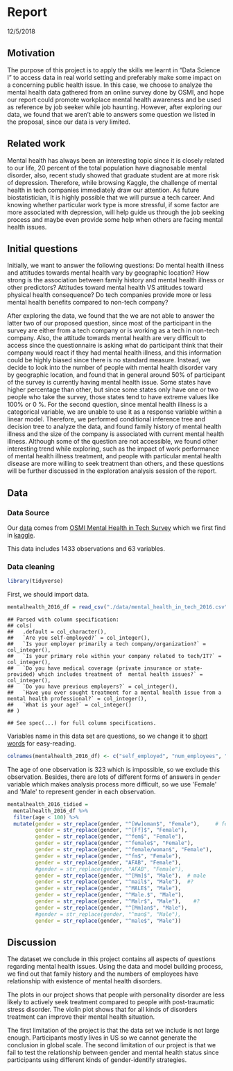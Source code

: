 Report
================
12/5/2018

Motivation
----------

The purpose of this project is to apply the skills we learnt in “Data Science I” to access data in real world setting and preferably make some impact on a concerning public health issue. In this case, we choose to analyze the mental health data gathered from an online survey done by OSMI, and hope our report could promote workplace mental health awareness and be used as reference by job seeker while job haunting. However, after exploring our data, we found that we aren’t able to answers some question we listed in the proposal, since our data is very limited.

Related work
------------

Mental health has always been an interesting topic since it is closely related to our life, 20 percent of the total population have diagnosable mental disorder, also, recent study showed that graduate student are at more risk of depression. Therefore, while browsing Kaggle, the challenge of mental health in tech companies immediately draw our attention. As future biostatistician, It is highly possible that we will pursue a tech career. And knowing whether particular work type is more stressful, if some factor are more associated with depression, will help guide us through the job seeking process and maybe even provide some help when others are facing mental health issues.

Initial questions
-----------------

Initially, we want to answer the following questions: Do mental health illness and attitudes towards mental health vary by geographic location? How strong is the association between family history and mental health illness or other predictors? Attitudes toward mental health VS attitudes toward physical health consequence? Do tech companies provide more or less mental health benefits compared to non-tech company?

After exploring the data, we found that the we are not able to answer the latter two of our proposed question, since most of the participant in the survey are either from a tech company or is working as a tech in non-tech company. Also, the attitude towards mental health are very difficult to access since the questionnaire is asking what do participant think that their company would react if they had mental health illness, and this information could be highly biased since there is no standard measure. Instead, we decide to look into the number of people with mental health disorder vary by geographic location, and found that in general around 50% of participant of the survey is currently having mental health issue. Some states have higher percentage than other, but since some states only have one or two people who take the survey, those states tend to have extreme values like 100% or 0 %. For the second question, since mental health illness is a categorical variable, we are unable to use it as a response variable within a linear model. Therefore, we performed conditional inference tree and decision tree to analyze the data, and found family history of mental health illness and the size of the company is associated with current mental health illness. Although some of the question are not accessible, we found other interesting trend while exploring, such as the impact of work performance of mental health illness treatment, and people with particular mental health disease are more willing to seek treatment than others, and these questions will be further discussed in the exploration analysis session of the report.

Data
----

### Data Source

Our [data](https://www.kaggle.com/osmi/mental-health-in-tech-2016/downloads/mental-health-in-tech-2016.zip/1) comes from [OSMI Mental Health in Tech Survey](https://osmihelp.org/research/) which we first find in [kaggle](https://www.kaggle.com/osmi/mental-health-in-tech-2016).

This data includes 1433 observations and 63 variables.

### Data cleaning

``` r
library(tidyverse)
```

First, we should import data.

``` r
mentalhealth_2016_df = read_csv("./data/mental_health_in_tech_2016.csv") 
```

    ## Parsed with column specification:
    ## cols(
    ##   .default = col_character(),
    ##   `Are you self-employed?` = col_integer(),
    ##   `Is your employer primarily a tech company/organization?` = col_integer(),
    ##   `Is your primary role within your company related to tech/IT?` = col_integer(),
    ##   `Do you have medical coverage (private insurance or state-provided) which includes treatment of  mental health issues?` = col_integer(),
    ##   `Do you have previous employers?` = col_integer(),
    ##   `Have you ever sought treatment for a mental health issue from a mental health professional?` = col_integer(),
    ##   `What is your age?` = col_integer()
    ## )

    ## See spec(...) for full column specifications.

Variables name in this data set are questions, so we change it to [short words](Variable%20name.pdf) for easy-reading.

``` r
colnames(mentalhealth_2016_df) <- c("self_employed", "num_employees", "tech_company", "tech_role", "benefits", "care_options", "employer_discussion", "employer_help", "anonymity", "medical_leave", "mental_health_consequences", "physical_health_consequences", "coworkers_discussion", "supervisor_discussion", "mental_vs_physical", "obs_consequence", "medical_coverage", "help_resourcces", "whether_reveal_business_contacts", "reveal_concequences_business_contects", "whether_reveal_coworkers", "reveal_concequences_coworkers", "productivity_affect", "work_time_affected", "preemployers", "preemployers_benefits", "preemployers_care_options", "preemployers_discussion", "preemployer_help", "pre_anonymity", "pre_mental_health_consequences", "pre_physical_health_consequences", "pre_coworkers_discussion", "pre_supervisors_discussion", "pre_mental_vs_physical", "pre_obs_consequence", "physical_health_interview", "physical_health_interview_reason", "mental_health_interview", "mental_health_interview_reason", "career_influence", "coworkers_view", "friends_family_share", "unsupportive_badly_handled", "less_likely_reveal", "family_history", "mental_health_previous", "mental_health_now", "condition_diagnosed", "possible_condition", "professional_diagnosed", "condition_professional_diagnosed", "seek_treatment", "work_interferes_treated", "work_interferes_untreated", "age", "gender", "country_live", "territory_live", "country_work", "territory_work", "work_position_kind", "work_remotely")
```

The age of one observation is 323 which is impossible, so we exclude this observation. Besides, there are lots of different forms of answers in `gender` variable which makes analysis process more difficult, so we use 'Female' and 'Male' to represent gender in each observation.

``` r
mentalhealth_2016_tidied =
  mentalhealth_2016_df %>% 
  filter(age < 100) %>% 
  mutate(gender = str_replace(gender, "^[Ww]oman$", "Female"),     # female
         gender = str_replace(gender, "^[Ff]$", "Female"),
         gender = str_replace(gender, "^fem$", "Female"),
         gender = str_replace(gender, "^female$", "Female"),
         gender = str_replace(gender, "^female/woman$", "Female"),
         gender = str_replace(gender, "^fm$", "Female"),
         gender = str_replace(gender, "AFAB", "Female"),
         #gender = str_replace(gender, "AFAB", "Female"),
         gender = str_replace(gender, "^[Mm]$", "Male"),  # male
         gender = str_replace(gender, "^mail$", "Male"),  #?
         gender = str_replace(gender, "^MALE$", "Male"),
         gender = str_replace(gender, "^Male.$", "Male"),
         gender = str_replace(gender, "^Malr$", "Male"),    #?
         gender = str_replace(gender, "^[Mm]an$", "Male"),
         #gender = str_replace(gender, "^man$", "Male"),
         gender = str_replace(gender, "^male$", "Male"))
```

Discussion
----------

The dataset we conclude in this project contains all aspects of questions regarding mental health issues. Using the data and model building process, we find out that family history and the numbers of employees have relationship with existence of mental health disorders.

The plots in our project shows that people with personality disorder are less likely to actively seek treatment compared to people with post-traumatic stress disorder. The violin plot shows that for all kinds of disorders treatment can improve their mental health situation.

The first limitation of the project is that the data set we include is not large enough. Participants mostly lives in US so we cannot generate the conclusion in global scale. The second limitation of our project is that we fail to test the relationship between gender and mental health status since participants using different kinds of gender-identify strategies.
